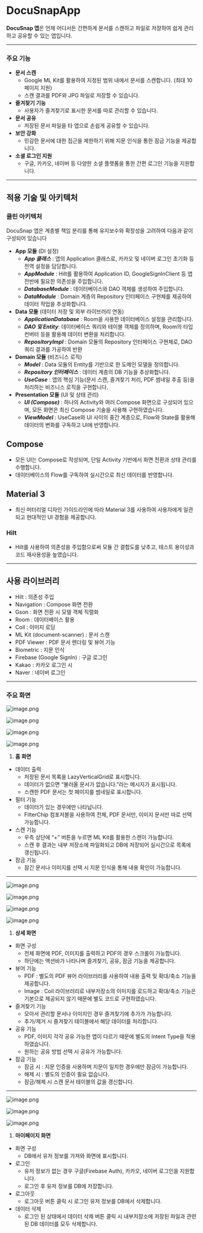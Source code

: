 # DocuSnapApp

**DocuSnap 앱**은 언제 어디서든 간편하게 문서를 스캔하고 파일로 저장하여 쉽게 관리하고 공유할 수 있는 앱입니다.

---

### 주요 기능

- **문서 스캔**
    - Google ML Kit를 활용하여 지정된 범위 내에서 문서를 스캔합니다. (최대 10페이지 지원)
    - 스캔 결과를 PDF와 JPG 파일로 저장할 수 있습니다.
- **즐겨찾기 기능**
    - 사용자가 즐겨찾기로 표시한 문서를 따로 관리할 수 있습니다.
- **문서 공유**
    - 저장된 문서 파일을 타 앱으로 손쉽게 공유할 수 있습니다.
- **보안 강화**
    - 민감한 문서에 대한 접근을 제한하기 위해 지문 인식을 통한 잠금 기능을 제공합니다.
- **소셜 로그인 지원**
    - 구글, 카카오, 네이버 등 다양한 소셜 플랫폼을 통한 간편 로그인 기능을 지원합니다.

---

## 적용 기술 및 아키텍처

### 클린 아키텍처

DocuSnap 앱은 계층별 책임 분리를 통해 유지보수와 확장성을 고려하여 다음과 같이 구성되어 있습니다

- **App 모듈** (DI 설정)
    - ***App 클래스*** : 앱의 Application 클래스로, 카카오 및 네이버 로그인 초기화 등 전역 설정을 담당합니다.
    - ***AppModule*** : Hilt를 활용하여 Application ID, GoogleSignInClient 등 앱 전반에 필요한 의존성을 주입합니다.
    - ***DatabaseModule*** : 데이터베이스와 DAO 객체를 생성하여 주입합니다.
    - ***DataModule*** : Domain 계층의 Repository 인터페이스 구현체를 제공하여 데이터 작업을 추상화합니다.
- **Data 모듈** (데이터 저장 및 외부 라이브러리 연동)
    - ***ApplicationDatabase*** : Room을 사용한 데이터베이스 설정을 관리합니다.
    - ***DAO 및 Entity***: 데이터베이스 쿼리와 테이블 객체를 정의하며, Room의 타입 컨버터 등을 활용해 데이터 변환을 처리합니다.
    - ***RepositoryImpl*** : Domain 모듈의 Repository 인터페이스 구현체로, DAO 쿼리 결과를 가공하여 반환
- **Domain 모듈** (비즈니스 로직)
    - ***Model*** : Data 모듈의 Entity를 기반으로 한 도메인 모델을 정의합니다.
    - ***Repository 인터페이스*** : 데이터 계층의 DB 기능을 추상화합니다.
    - ***UseCase*** : 앱의 핵심 기능(문서 스캔, 즐겨찾기 처리, PDF 썸네일 추출 등)을 처리하는 비즈니스 로직을 구현합니다.
- **Presentation 모듈** (UI 및 상태 관리)
    - ***UI (Compose)*** : 하나의 Activity와 여러 Compose 화면으로 구성되어 있으며, 모든 화면은 최신 Compose 기술을 사용해 구현하였습니다.
    - ***ViewModel*** : UseCase와 UI 사이의 중간 계층으로, Flow와 State를 활용해 데이터의 변화를 구독하고 UI에 반영합니다.

## Compose

- 모든 UI는 Compose로 작성되며, 단일 Activity 기반에서 화면 전환과 상태 관리를 수행합니다.
- 데이터베이스의 Flow를 구독하여 실시간으로 최신 데이터를 반영합니다.

## Material 3

- 최신 머터리얼 디자인 가이드라인에 따라 Material 3를 사용하여 사용자에게 일관되고 현대적인 UI 경험을 제공합니다.

### Hilt

- Hilt를 사용하여 의존성을 주입함으로써 모듈 간 결합도를 낮추고, 테스트 용이성과 코드 재사용성을 높였습니다.

---

## 사용 라이브러리

- Hilt : 의존성 주입
- Navigation : Compose 화면 전환
- Gson : 화면 전환 시 모델 객체 직렬화
- Room : 데이터베이스 활용
- Coil : 이미지 로딩
- ML Kit (document-scanner) : 문서 스캔
- PDF Viewer : PDF 문서 렌더링 및 뷰어 기능
- Biometric : 지문 인식
- Firebase (Google SignIn) : 구글 로그인
- Kakao : 카카오 로그인 시
- Naver : 네이버 로그인

---

### 주요 화면

![image.png](attachment:9efb376e-edae-4fef-894c-bf20cdb9b13f:image.png)

![image.png](attachment:0228daba-f7d2-485a-bf57-e7d76bc54fce:image.png)

![image.png](attachment:794718d5-aa7a-40c3-b945-76d6928a919f:image.png)

![image.png](attachment:aec877c5-d767-4bd5-b3f1-8f7e3debfb6d:image.png)

1. **홈 화면**
- 데이터 출력
    - 저장된 문서 목록을 LazyVerticalGrid로 표시합니다.
    - 데이터가 없으면 “불러올 문서가 없습니다.”라는 메시지가 표시됩니다.
    - 스캔한 PDF 문서는 첫 페이지를 썸네일로 표시합니다.
- 필터 기능
    - 데이터가 있는 경우에만 나타납니다.
    - FilterChip 컴포저블을 사용하여 전체, PDF 문서만, 이미지 문서만 따로 선택 가능합니다.
- 스캔 기능
    - 우측 상단에 “+” 버튼을 누르면 ML Kit를 활용한 스캔이 가능합니다.
    - 스캔 후 결과는 내부 저장소에 파일화되고 DB에 저장되어 실시간으로 목록에 갱신됩니다.
- 잠금 기능
    - 잠긴 문서나 이미지를 선택 시 지문 인식을 통해 내용 확인이 가능합니다.

---

![image.png](attachment:c44552a7-004b-41b3-a7ff-24af95467da4:image.png)

![image.png](attachment:1e291200-7dfb-4832-91a5-c257c75680f4:image.png)

![image.png](attachment:0267e75e-1b1e-47e2-8e3c-97d7c3fe492b:image.png)

![image.png](attachment:c1c89261-1376-4800-ba1e-0c833cae9ad9:image.png)

1. **상세 화면**
- 화면 구성
    - 전체 화면에 PDF, 이미지를 출력하고 PDF의 경우 스크롤이 가능합니다.
    - 하단에는 액션바가 나타나며 즐겨찾기, 공유, 잠금 기능을 제공합니다.
- 뷰어 기능
    - PDF : 별도의 PDF 뷰어 라이브러리를 사용하여 내용 출력 및 확대/축소 기능을 제공합니다.
    - Image : Coil 라이브러리로 내부저장소의 이미지를 로드하고 확대/축소 기능은 기본으로 제공되지 않기 때문에 별도 코드로 구현하였습니다.
- 즐겨찾기 기능
    - 모아서 관리할 문서나 이미지인 경우 즐겨찾기에 추가가 가능합니다.
    - 추가/제거 시 즐겨찾기 테이블에서 해당 데이터를 처리합니다.
- 공유 기능
    - PDF, 이미지 각각 공유 가능한 앱이 다르기 때문에 별도의 Intent Type을 적용하였습니다.
    - 원하는 공유 방법 선택 시 공유가 가능합니다.
- 잠금 기능
    - 잠금 시 : 지문 인증을 사용하며 지문이 일치한 경우에만 잠금이 가능합니다.
    - 해제 시 : 별도의 인증이 필요 없습니다.
    - 잠금/해제 시 스캔 문서 테이블의 값을 갱신합니다.

---

![image.png](attachment:34c7f47a-acfb-4335-a2bb-0455f52fb494:image.png)

![image.png](attachment:9d015981-e68e-4556-a314-fbb1fdfa0965:image.png)

![image.png](attachment:76860c74-f853-4f6f-950f-9ba44d23e1df:image.png)

1. **마이페이지 화면**
- 화면 구성
    - DB에서 유저 정보를 가져와 화면에 표시합니다.
- 로그인
    - 유저 정보가 없는 경우 구글(Firebase Auth), 카카오, 네이버 로그인을 지원합니다.
    - 로그인 후 유저 정보를 DB에 저장합니다.
- 로그아웃
    - 로그아웃 버튼 클릭 시 로그인 유저 정보를 DB에서 삭제합니다.
- 데이터 삭제
    - 로그인 된 상태에서 데이터 삭제 버튼 클릭 시 내부저장소에 저장된 파일과 관련된 DB 데이터를 모두 삭제합니다.
